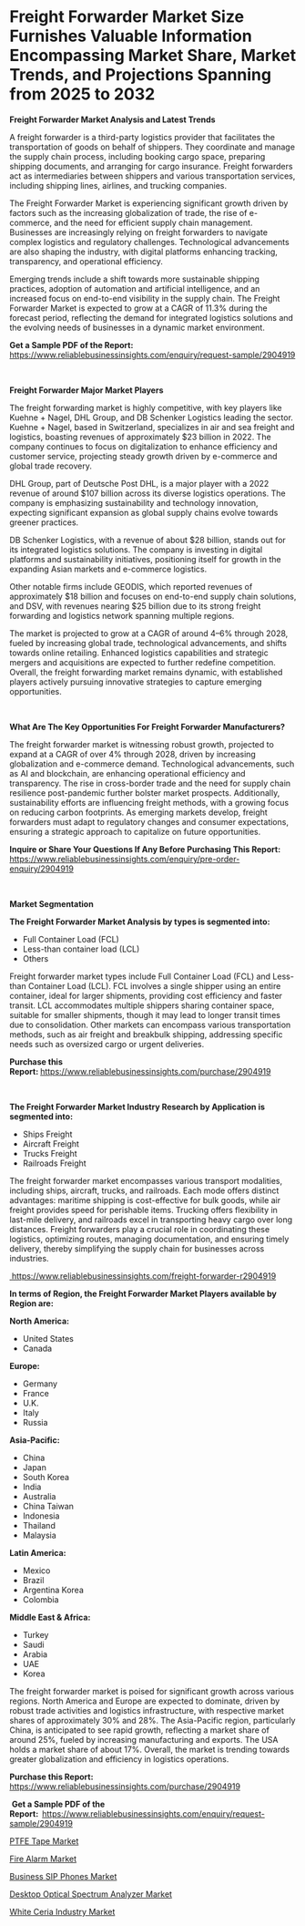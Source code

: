 <p><h1>Freight Forwarder Market Size Furnishes Valuable Information Encompassing Market Share, Market Trends, and Projections Spanning from 2025 to 2032</h1></p><p><strong>Freight Forwarder Market Analysis and Latest Trends</strong></p>
<p><p>A freight forwarder is a third-party logistics provider that facilitates the transportation of goods on behalf of shippers. They coordinate and manage the supply chain process, including booking cargo space, preparing shipping documents, and arranging for cargo insurance. Freight forwarders act as intermediaries between shippers and various transportation services, including shipping lines, airlines, and trucking companies.</p><p>The Freight Forwarder Market is experiencing significant growth driven by factors such as the increasing globalization of trade, the rise of e-commerce, and the need for efficient supply chain management. Businesses are increasingly relying on freight forwarders to navigate complex logistics and regulatory challenges. Technological advancements are also shaping the industry, with digital platforms enhancing tracking, transparency, and operational efficiency.</p><p>Emerging trends include a shift towards more sustainable shipping practices, adoption of automation and artificial intelligence, and an increased focus on end-to-end visibility in the supply chain. The Freight Forwarder Market is expected to grow at a CAGR of 11.3% during the forecast period, reflecting the demand for integrated logistics solutions and the evolving needs of businesses in a dynamic market environment.</p></p>
<p><strong>Get a Sample PDF of the Report:&nbsp;</strong> <a href="https://www.reliablebusinessinsights.com/enquiry/request-sample/2904919?utm_campaign=39&utm_medium=2&utm_source=Github&utm_content=ia&utm_term=12032025&utm_id=freight-forwarder">https://www.reliablebusinessinsights.com/enquiry/request-sample/2904919</a></p>
<p>&nbsp;</p>
<p><strong>Freight Forwarder Major Market Players</strong></p>
<p><p>The freight forwarding market is highly competitive, with key players like Kuehne + Nagel, DHL Group, and DB Schenker Logistics leading the sector. Kuehne + Nagel, based in Switzerland, specializes in air and sea freight and logistics, boasting revenues of approximately $23 billion in 2022. The company continues to focus on digitalization to enhance efficiency and customer service, projecting steady growth driven by e-commerce and global trade recovery.</p><p>DHL Group, part of Deutsche Post DHL, is a major player with a 2022 revenue of around $107 billion across its diverse logistics operations. The company is emphasizing sustainability and technology innovation, expecting significant expansion as global supply chains evolve towards greener practices.</p><p>DB Schenker Logistics, with a revenue of about $28 billion, stands out for its integrated logistics solutions. The company is investing in digital platforms and sustainability initiatives, positioning itself for growth in the expanding Asian markets and e-commerce logistics.</p><p>Other notable firms include GEODIS, which reported revenues of approximately $18 billion and focuses on end-to-end supply chain solutions, and DSV, with revenues nearing $25 billion due to its strong freight forwarding and logistics network spanning multiple regions.</p><p>The market is projected to grow at a CAGR of around 4–6% through 2028, fueled by increasing global trade, technological advancements, and shifts towards online retailing. Enhanced logistics capabilities and strategic mergers and acquisitions are expected to further redefine competition. Overall, the freight forwarding market remains dynamic, with established players actively pursuing innovative strategies to capture emerging opportunities.</p></p>
<p>&nbsp;</p>
<p><strong>What Are The Key Opportunities For Freight Forwarder Manufacturers?</strong></p>
<p><p>The freight forwarder market is witnessing robust growth, projected to expand at a CAGR of over 4% through 2028, driven by increasing globalization and e-commerce demand. Technological advancements, such as AI and blockchain, are enhancing operational efficiency and transparency. The rise in cross-border trade and the need for supply chain resilience post-pandemic further bolster market prospects. Additionally, sustainability efforts are influencing freight methods, with a growing focus on reducing carbon footprints. As emerging markets develop, freight forwarders must adapt to regulatory changes and consumer expectations, ensuring a strategic approach to capitalize on future opportunities.</p></p>
<p><strong>Inquire or Share Your Questions If Any Before Purchasing This Report:</strong> <a href="https://www.reliablebusinessinsights.com/enquiry/pre-order-enquiry/2904919?utm_campaign=39&utm_medium=2&utm_source=Github&utm_content=ia&utm_term=12032025&utm_id=freight-forwarder">https://www.reliablebusinessinsights.com/enquiry/pre-order-enquiry/2904919</a></p>
<p>&nbsp;</p>
<p><strong>Market Segmentation</strong></p>
<p><strong>The Freight Forwarder Market Analysis by types is segmented into:</strong></p>
<p><ul><li>Full Container Load (FCL)</li><li>Less-than container load (LCL)</li><li>Others</li></ul></p>
<p><p>Freight forwarder market types include Full Container Load (FCL) and Less-than Container Load (LCL). FCL involves a single shipper using an entire container, ideal for larger shipments, providing cost efficiency and faster transit. LCL accommodates multiple shippers sharing container space, suitable for smaller shipments, though it may lead to longer transit times due to consolidation. Other markets can encompass various transportation methods, such as air freight and breakbulk shipping, addressing specific needs such as oversized cargo or urgent deliveries.</p></p>
<p><strong>Purchase this Report:&nbsp;</strong><a href="https://www.reliablebusinessinsights.com/purchase/2904919?utm_campaign=39&utm_medium=2&utm_source=Github&utm_content=ia&utm_term=12032025&utm_id=freight-forwarder">https://www.reliablebusinessinsights.com/purchase/2904919</a></p>
<p>&nbsp;</p>
<p><strong>The Freight Forwarder Market Industry Research by Application is segmented into:</strong></p>
<p><ul><li>Ships Freight</li><li>Aircraft Freight</li><li>Trucks Freight</li><li>Railroads Freight</li></ul></p>
<p><p>The freight forwarder market encompasses various transport modalities, including ships, aircraft, trucks, and railroads. Each mode offers distinct advantages: maritime shipping is cost-effective for bulk goods, while air freight provides speed for perishable items. Trucking offers flexibility in last-mile delivery, and railroads excel in transporting heavy cargo over long distances. Freight forwarders play a crucial role in coordinating these logistics, optimizing routes, managing documentation, and ensuring timely delivery, thereby simplifying the supply chain for businesses across industries.</p></p>
<p><a href="https://www.reliablebusinessinsights.com/freight-forwarder-r2904919?utm_campaign=39&utm_medium=2&utm_source=Github&utm_content=ia&utm_term=12032025&utm_id=freight-forwarder">&nbsp;https://www.reliablebusinessinsights.com/freight-forwarder-r2904919</a></p>
<p><strong>In terms of Region, the Freight Forwarder Market Players available by Region are:</strong></p>
<p>
    <p> <strong> North America: </strong>
        <ul>
            <li>United States</li>
            <li>Canada</li>
        </ul>
        </p> 
    <p> <strong> Europe: </strong>
        <ul>
            <li>Germany</li>
            <li>France</li>
            <li>U.K.</li>
            <li>Italy</li>
            <li>Russia</li>
        </ul>
        </p> 
    <p> <strong> Asia-Pacific: </strong>
        <ul>
            <li>China</li>
            <li>Japan</li>
            <li>South Korea</li>
            <li>India</li>
            <li>Australia</li>
            <li>China Taiwan</li>
            <li>Indonesia</li>
            <li>Thailand</li>
            <li>Malaysia</li>
        </ul>
        </p> 
    <p> <strong> Latin America: </strong>
        <ul>
            <li>Mexico</li>
            <li>Brazil</li>
            <li>Argentina Korea</li>
            <li>Colombia</li>
        </ul>
        </p> 
    <p> <strong> Middle East & Africa: </strong>
        <ul>
            <li>Turkey</li>
            <li>Saudi</li>
            <li>Arabia</li>
            <li>UAE</li>
            <li>Korea</li>
        </ul>
    </p>
    </p>
<p><p>The freight forwarder market is poised for significant growth across various regions. North America and Europe are expected to dominate, driven by robust trade activities and logistics infrastructure, with respective market shares of approximately 30% and 28%. The Asia-Pacific region, particularly China, is anticipated to see rapid growth, reflecting a market share of around 25%, fueled by increasing manufacturing and exports. The USA holds a market share of about 17%. Overall, the market is trending towards greater globalization and efficiency in logistics operations.</p></p>
<p><strong>Purchase this Report: </strong><a href="https://www.reliablebusinessinsights.com/purchase/2904919?utm_campaign=39&utm_medium=2&utm_source=Github&utm_content=ia&utm_term=12032025&utm_id=freight-forwarder">https://www.reliablebusinessinsights.com/purchase/2904919</a></p>
<p>&nbsp;<strong>Get a Sample PDF of the Report:&nbsp;&nbsp;</strong><a href="https://www.reliablebusinessinsights.com/enquiry/request-sample/2904919?utm_campaign=39&utm_medium=2&utm_source=Github&utm_content=ia&utm_term=12032025&utm_id=freight-forwarder">https://www.reliablebusinessinsights.com/enquiry/request-sample/2904919</a></p>
<p><strong></strong></p>
<p><p><a href="https://github.com/lourdesmai100/Market-Research-Report-List-1/blob/main/ptfe-tape-market.md?utm_campaign=39&utm_medium=2&utm_source=Github&utm_content=ia&utm_term=12032025&utm_id=freight-forwarder">PTFE Tape Market</a></p><p><a href="https://github.com/daglascimpoi/Market-Research-Report-List-1/blob/main/fire-alarm-market.md?utm_campaign=39&utm_medium=2&utm_source=Github&utm_content=ia&utm_term=12032025&utm_id=freight-forwarder">Fire Alarm Market</a></p><p><a href="https://github.com/castoriffic/Market-Research-Report-List-6/blob/main/business-sip-phones-market.md?utm_campaign=39&utm_medium=2&utm_source=Github&utm_content=ia&utm_term=12032025&utm_id=freight-forwarder">Business SIP Phones Market</a></p><p><a href="https://github.com/tanckfelli84/Market-Research-Report-List-1/blob/main/desktop-optical-spectrum-analyzer-market.md?utm_campaign=39&utm_medium=2&utm_source=Github&utm_content=ia&utm_term=12032025&utm_id=freight-forwarder">Desktop Optical Spectrum Analyzer Market</a></p><p><a href="https://github.com/ashepherd82/Market-Research-Report-List-7/blob/main/white-ceria-industry-market.md?utm_campaign=39&utm_medium=2&utm_source=Github&utm_content=ia&utm_term=12032025&utm_id=freight-forwarder">White Ceria Industry Market</a></p></p>